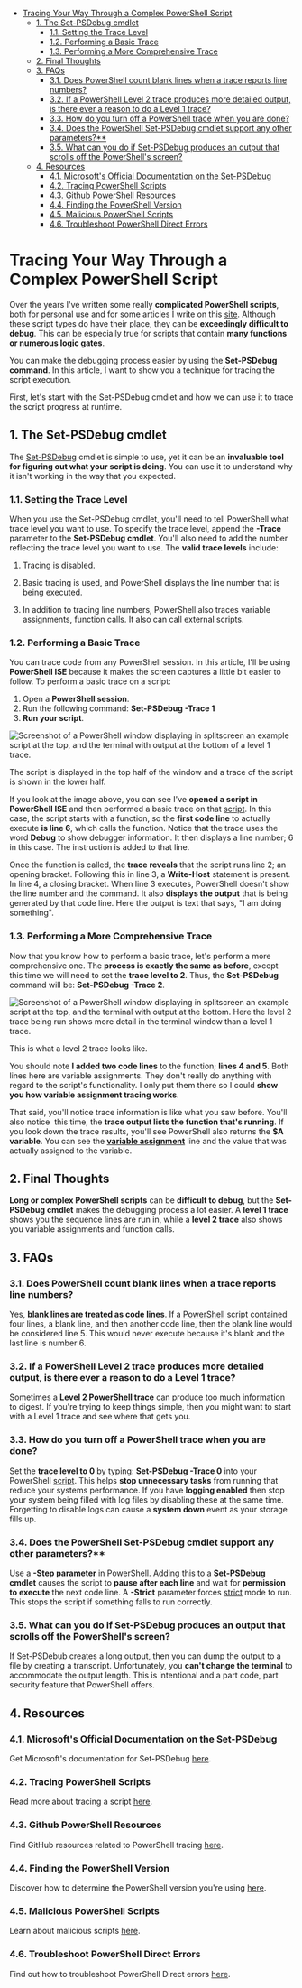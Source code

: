 
- [Tracing Your Way Through a Complex PowerShell Script](#tracing-your-way-through-a-complex-powershell-script)
  - [1. The Set-PSDebug cmdlet](#1-the-set-psdebug-cmdlet)
    - [1.1. Setting the Trace Level](#11-setting-the-trace-level)
    - [1.2. Performing a Basic Trace](#12-performing-a-basic-trace)
    - [1.3. Performing a More Comprehensive Trace](#13-performing-a-more-comprehensive-trace)
  - [2. Final Thoughts](#2-final-thoughts)
  - [3. FAQs](#3-faqs)
    - [3.1. Does PowerShell count blank lines when a trace reports line numbers?](#31-does-powershell-count-blank-lines-when-a-trace-reports-line-numbers)
    - [3.2. If a PowerShell Level 2 trace produces more detailed output, is there ever a reason to do a Level 1 trace?](#32-if-a-powershell-level-2-trace-produces-more-detailed-output-is-there-ever-a-reason-to-do-a-level-1-trace)
    - [3.3. How do you turn off a PowerShell trace when you are done?](#33-how-do-you-turn-off-a-powershell-trace-when-you-are-done)
    - [3.4. Does the PowerShell Set-PSDebug cmdlet support any other parameters?\*\*](#34-does-the-powershell-set-psdebug-cmdlet-support-any-other-parameters)
    - [3.5. What can you do if Set-PSDebug produces an output that scrolls off the PowerShell's screen?](#35-what-can-you-do-if-set-psdebug-produces-an-output-that-scrolls-off-the-powershells-screen)
  - [4. Resources](#4-resources)
    - [4.1. Microsoft's Official Documentation on the Set-PSDebug](#41-microsofts-official-documentation-on-the-set-psdebug)
    - [4.2. Tracing PowerShell Scripts](#42-tracing-powershell-scripts)
    - [4.3. Github PowerShell Resources](#43-github-powershell-resources)
    - [4.4. Finding the PowerShell Version](#44-finding-the-powershell-version)
    - [4.5. Malicious PowerShell Scripts](#45-malicious-powershell-scripts)
    - [4.6. Troubleshoot PowerShell Direct Errors](#46-troubleshoot-powershell-direct-errors)

# Tracing Your Way Through a Complex PowerShell Script

Over the years I've written some really **complicated PowerShell scripts**, both for personal use and for some articles I write on this [site][1]. Although these script types do have their place, they can be **exceedingly difficult to debug**. This can be especially true for scripts that contain **many functions or numerous logic gates**. 

You can make the debugging process easier by using the **Set-PSDebug command**. In this article, I want to show you a technique for tracing the script execution. 

First, let's start with the Set-PSDebug cmdlet and how we can use it to trace the script progress at runtime.

##  1. <a name='TheSet-PSDebugcmdlet'></a>The Set-PSDebug cmdlet

The [Set-PSDebug][2] cmdlet is simple to use, yet it can be an **invaluable tool** **for figuring out what your script is doing**. You can use it to understand why it isn't working in the way that you expected.

###  1.1. <a name='SettingtheTraceLevel'></a>Setting the Trace Level

When you use the Set-PSDebug cmdlet, you'll need to tell PowerShell what trace level you want to use. To specify the trace level, append the **\-Trace** parameter to the **Set-PSDebug cmdlet**. You'll also need to add the number reflecting the trace level you want to use. The **valid trace levels** include:

1.  Tracing is disabled.

1.  Basic tracing is used, and PowerShell displays the line number that is being executed.
2.  In addition to tracing line numbers, PowerShell also traces variable assignments, function calls. It also can call external scripts.

###  1.2. <a name='PerformingaBasicTrace'></a>Performing a Basic Trace

You can trace code from any PowerShell session. In this article, I'll be using **PowerShell ISE** because it makes the screen captures a little bit easier to follow. To perform a basic trace on a script:

1.  Open a **PowerShell session**.
2.  Run the following command: **Set-PSDebug -Trace 1**
3.  **Run your script**.

![Screenshot of a PowerShell window displaying in splitscreen an example script at the top, and the terminal with output at the bottom of a level 1 trace.](images/PowerShell_Trace.jpg)

The script is displayed in the top half of the window and a trace of the script is shown in the lower half.

If you look at the image above, you can see I've **opened a script in PowerShell ISE** and then performed a basic trace on that [script][3]. In this case, the script starts with a function, so the **first code line** to actually execute **is line 6**, which calls the function. Notice that the trace uses the word **Debug** to show debugger information. It then displays a line number; 6 in this case. The instruction is added to that line.

Once the function is called, the **trace reveals** that the script runs line 2; an opening bracket. Following this in line 3, a **Write-Host** statement is present. In line 4, a closing bracket. When line 3 executes, PowerShell doesn't show the line number and the command. It also **displays the output** that is being generated by that code line. Here the output is text that says, "I am doing something".

###  1.3. <a name='PerformingaMoreComprehensiveTrace'></a>Performing a More Comprehensive Trace

Now that you know how to perform a basic trace, let's perform a more comprehensive one. The **process is exactly the same as before**, except this time we will need to set the **trace level to 2**. Thus, the **Set-PSDebug** command will be: **Set-PSDebug -Trace 2**.

![Screenshot of a PowerShell window displaying in splitscreen an example script at the top, and the terminal with output at the bottom. Here the level 2 trace being run shows more detail in the terminal window than a level 1 trace.](images/PowerShell_Trace_2.jpg)

This is what a level 2 trace looks like.

You should note **I added two code lines** to the function; **lines 4 and 5**. Both lines here are variable assignments. They don't really do anything with regard to the script's functionality. I only put them there so I could **show you how variable assignment tracing works**.

That said, you'll notice trace information is like what you saw before. You'll also notice  this time, the **trace output lists the function that's running**. If you look down the trace results, you'll see PowerShell also returns the **$A variable**. You can see the [**variable assignment**][4] line and the value that was actually assigned to the variable.

##  2. <a name='FinalThoughts'></a>Final Thoughts

**Long or complex PowerShell scripts** can be **difficult to debug**, but the **Set-PSDebug cmdlet** makes the debugging process a lot easier. A **level 1 trace** shows you the sequence lines are run in, while a **level 2 trace** also shows you variable assignments and function calls.

##  3. <a name='FAQs'></a>FAQs

###  3.1. <a name='DoesPowerShellcountblanklineswhenatracereportslinenumbers'></a>Does PowerShell count blank lines when a trace reports line numbers?

Yes, **blank lines are treated as code lines**. If a [PowerShell][5] script contained four lines, a blank line, and then another code line, then the blank line would be considered line 5. This would never execute because it's blank and the last line is number 6.

###  3.2. <a name='IfaPowerShellLevel2traceproducesmoredetailedoutputisthereeverareasontodoaLevel1trace'></a>If a PowerShell Level 2 trace produces more detailed output, is there ever a reason to do a Level 1 trace?

Sometimes a **Level 2 PowerShell trace** can produce too [much information][6] to digest. If you're trying to keep things simple, then you might want to start with a Level 1 trace and see where that gets you.

###  3.3. <a name='HowdoyouturnoffaPowerShelltracewhenyouaredone'></a>How do you turn off a PowerShell trace when you are done?

Set the **trace level to 0** by typing: **Set-PSDebug -Trace 0** into your PowerShell [script][7]. This helps **stop unnecessary tasks** from running that reduce your systems performance. If you have **logging enabled** then stop your system being filled with log files by disabling these at the same time. Forgetting to disable logs can cause a **system down** event as your storage fills up.

###  3.4. <a name='DoesthePowerShellSet-PSDebugcmdletsupportanyotherparameters'></a>Does the PowerShell Set-PSDebug cmdlet support any other parameters?**

Use a **\-Step parameter** in PowerShell. Adding this to a **Set-PSDebug cmdlet** causes the script to **pause after each line** and wait for **permission to execute** the next code line. A **\-Strict** parameter forces [strict][8] mode to run. This stops the script if something falls to run correctly.

###  3.5. <a name='WhatcanyoudoifSet-PSDebugproducesanoutputthatscrollsoffthePowerShellsscreen'></a>What can you do if Set-PSDebug produces an output that scrolls off the PowerShell's screen?

If Set-PSDebub creates a long output, then you can dump the output to a file by creating a transcript. Unfortunately, you **can't change the terminal** to accommodate the output length. This is intentional and a part code, part security feature that PowerShell offers.

##  4. <a name='Resources'></a>Resources

###  4.1. <a name='MicrosoftsOfficialDocumentationontheSet-PSDebug'></a>Microsoft's Official Documentation on the Set-PSDebug

Get Microsoft's documentation for Set-PSDebug [here][9].

###  4.2. <a name='TracingPowerShellScripts'></a>Tracing PowerShell Scripts

Read more about tracing a script [here][10].

###  4.3. <a name='GithubPowerShellResources'></a>Github PowerShell Resources

Find GitHub resources related to PowerShell tracing [here][11].

###  4.4. <a name='FindingthePowerShellVersion'></a>Finding the PowerShell Version

Discover how to determine the PowerShell version you're using [here][12].

###  4.5. <a name='MaliciousPowerShellScripts'></a>Malicious PowerShell Scripts

Learn about malicious scripts [here][13].

###  4.6. <a name='TroubleshootPowerShellDirectErrors'></a>Troubleshoot PowerShell Direct Errors

Find out how to troubleshoot PowerShell Direct errors [here][14].

[1]: https://techgenix.com/powershell-storage-and-file-system-management-part1/
[2]: https://docs.microsoft.com/en-us/powershell/module/microsoft.powershell.core/set-psdebug?view=powershell-7.2
[3]: https://techgenix.com/best-editors-for-powershell-scripts/
[4]: https://techgenix.com/mapping-powershell-commands/
[5]: https://techgenix.com/powershellide-10-26/
[6]: https://techgenix.com/working-faster-smarter-powershell/
[7]: https://techgenix.com/how-to-schedule-powershell-scripts/
[8]: https://docs.microsoft.com/en-us/powershell/module/microsoft.powershell.core/set-strictmode?view=powershell-7.2
[9]: https://docs.microsoft.com/en-us/powershell/module/microsoft.powershell.core/set-psdebug?view=powershell-7.2
[10]: https://devblogs.microsoft.com/scripting/tracing-the-execution-of-a-powershell-script/
[11]: https://github.com/MicrosoftDocs/PowerShell-Docs/blob/staging/reference/7.1/Microsoft.PowerShell.Utility/Trace-Command.md
[12]: https://techgenix.com/overview-of-powershell-versions-and-how-to-check-what-version-you-have/
[13]: https://techgenix.com/malicious-powershell-scripts-evade-detection/
[14]: https://techgenix.com/powershell-direct-troubleshooting/
